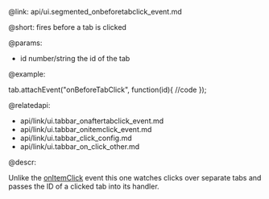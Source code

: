 @link: api/ui.segmented_onbeforetabclick_event.md

@short: fires before a tab is clicked

@params:

- id		number/string		the id of the tab


@example:

tab.attachEvent("onBeforeTabClick", function(id){
	//code
});

@relatedapi:

- api/link/ui.tabbar_onaftertabclick_event.md
- api/link/ui.tabbar_onitemclick_event.md
- api/link/ui.tabbar_click_config.md
- api/link/ui.tabbar_on_click_other.md

@descr:

Unlike the [onItemClick](api/link/ui.tabbar_onitemclick_event.md) event this one watches clicks over separate tabs 
and passes the ID of a clicked tab into its handler. 